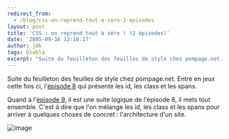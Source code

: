 ```yaml
---
redirect_from:
  - /blog/css-on-reprend-tout-a-zero-2-episodes
layout: post
title: 'CSS : on reprend tout à zéro ! (2 épisodes)'
date: '2005-09-16 12:16:17'
author: j0k
tags: blabla
excerpt: "Suite du feuilleton des feuilles de style chez pompage.net.   Entre en jeux cette fois ci, l'[épisode 8](http://pompage.net/pompe/cssdezero-8/) qui présente les id, les class et les spans.  \n  \nQuand à l'[épisode 9](http://pompage.net/pompe/cssdezero-9/), il est une suite logique de l'épisode 8, il mets tout ensemble. C'est à dire que l'on      …"
---
```


Suite du feuilleton des feuilles de style chez pompage.net.   Entre en jeux cette fois ci, l'[épisode 8](http://pompage.net/pompe/cssdezero-8/) qui présente les id, les class et les spans.

Quand à l'[épisode 9](http://pompage.net/pompe/cssdezero-9/), il est une suite logique de l'épisode 8, il mets tout ensemble. C'est à dire que l'on mélange les id, les class et les spans pour arriver à quelques choses de concret : l'architecture d'un site.

 ![image](http://pompage.net/IMG/gif/threecols_fr.gif)
